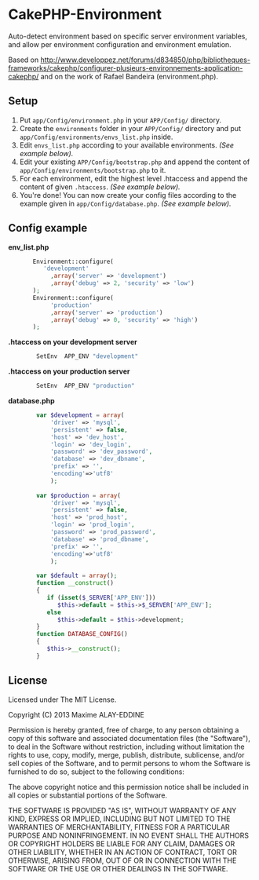 CakePHP-Environment
===================

Auto-detect environment based on specific server environment variables, and allow per environment configuration and environment emulation.

Based on http://www.developpez.net/forums/d834850/php/bibliotheques-frameworks/cakephp/configurer-plusieurs-environnements-application-cakephp/
and on the work of Rafael Bandeira (environment.php).

Setup
-----
1. Put `app/Config/environment.php` in your `APP/Config/` directory.
2. Create the `environments` folder in your `APP/Config/` directory and put `app/Config/environments/envs_list.php` inside.
3. Edit `envs_list.php` according to your available environments. _(See example below)._
4. Edit your existing `APP/Config/bootstrap.php` and append the content of `app/Config/environments/bootstrap.php` to it.
5. For each environment, edit the highest level .htaccess and append the content of given `.htaccess`. _(See example below)._
6. You're done! You can now create your config files according to the example given in `app/Config/database.php`. _(See example below)._

Config example
--------------

**env_list.php**

```php
       Environment::configure(
          'development'
	        ,array('server' => 'development')
	        ,array('debug' => 2, 'security' => 'low')
       );
       Environment::configure(
	        'production'
	        ,array('server' => 'production')
	        ,array('debug' => 0, 'security' => 'high')
       );
```

**.htaccess on your development server**
```bash
        SetEnv  APP_ENV "development"
```

**.htaccess on your production server**
```bash
        SetEnv  APP_ENV "production"
```

**database.php**
```php      
        var $development = array(
            'driver' => 'mysql',
            'persistent' => false,
            'host' => 'dev_host',
            'login' => 'dev_login',
            'password' => 'dev_password',
            'database' => 'dev_dbname',
            'prefix' => '',
            'encoding'=>'utf8'
            );
            
        var $production = array(
            'driver' => 'mysql',
            'persistent' => false,
            'host' => 'prod_host',
            'login' => 'prod_login',
            'password' => 'prod_password',
            'database' => 'prod_dbname',
            'prefix' => '',
            'encoding'=>'utf8'
            );
     
        var $default = array();
        function __construct()
        {               
           if (isset($_SERVER['APP_ENV']))
              $this->default = $this->$_SERVER['APP_ENV'];
           else
              $this->default = $this->development;
        }
        function DATABASE_CONFIG()
        {
           $this->__construct();
        }
```

License
-------
Licensed under The MIT License.

Copyright (C) 2013 Maxime ALAY-EDDINE

Permission is hereby granted, free of charge, to any person obtaining a copy of this software and associated documentation files (the "Software"), to deal in the Software without restriction, including without limitation the rights to use, copy, modify, merge, publish, distribute, sublicense, and/or sell copies of the Software, and to permit persons to whom the Software is furnished to do so, subject to the following conditions:

The above copyright notice and this permission notice shall be included in all copies or substantial portions of the Software.

THE SOFTWARE IS PROVIDED "AS IS", WITHOUT WARRANTY OF ANY KIND, EXPRESS OR IMPLIED, INCLUDING BUT NOT LIMITED TO THE WARRANTIES OF MERCHANTABILITY, FITNESS FOR A PARTICULAR PURPOSE AND NONINFRINGEMENT. IN NO EVENT SHALL THE AUTHORS OR COPYRIGHT HOLDERS BE LIABLE FOR ANY CLAIM, DAMAGES OR OTHER LIABILITY, WHETHER IN AN ACTION OF CONTRACT, TORT OR OTHERWISE, ARISING FROM, OUT OF OR IN CONNECTION WITH THE SOFTWARE OR THE USE OR OTHER DEALINGS IN THE SOFTWARE.
